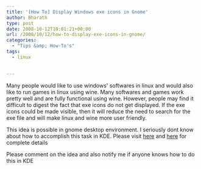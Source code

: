 ```yaml
---
title: '[How To] Display Windows exe icons in Gnome'
author: Bharath
type: post
date: 2008-10-12T10:01:21+00:00
url: /2008/10/12/how-to-display-exe-icons-in-gnome/
categories:
  - "Tips &amp; How-To's"
tags:
  - linux
 

---
```

Many people would like to use windows' softwares in linux and would also like to run games in linux using wine. Many softwares and games work pretty well and are fully functional using wine. However, people may find it difficult to digest the fact that exe icons do not get displayed. If the exe icons could be made visible, then it will reduce the need to search for the exe file and will make linux and wine more user friendly.

This idea is possible in gnome desktop environment. I seriously dont know about how to accomplish this task in KDE. Please visit [here][1] and [here][2] for complete details

Please comment on the idea and also notify me if anyone knows how to do this in KDE

 [1]: https://www.objectnetworks.net/wiki/index.php?title=Exe_icon_for_Gnome
 [2]: https://brainstorm.ubuntu.com/idea/2141/
